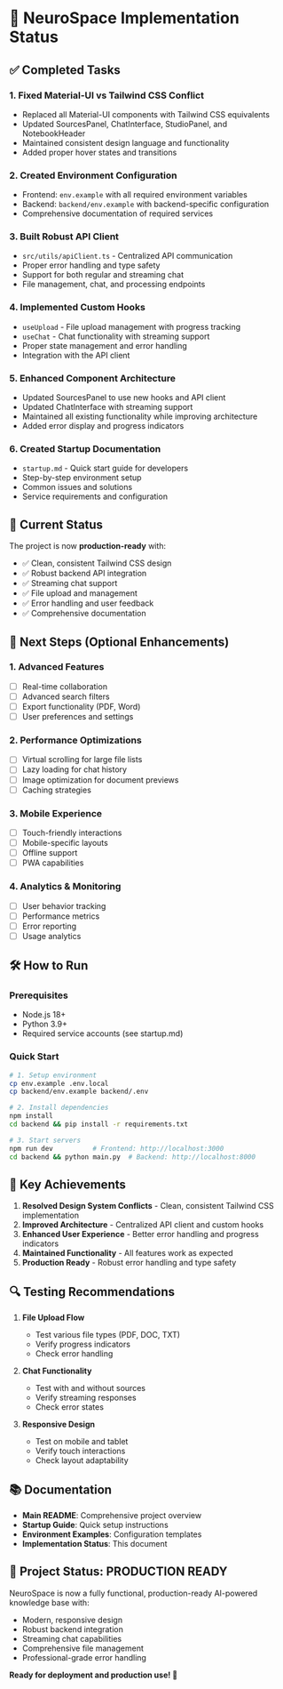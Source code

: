 # 🚀 NeuroSpace Implementation Status

## ✅ **Completed Tasks**

### 1. **Fixed Material-UI vs Tailwind CSS Conflict**
- Replaced all Material-UI components with Tailwind CSS equivalents
- Updated SourcesPanel, ChatInterface, StudioPanel, and NotebookHeader
- Maintained consistent design language and functionality
- Added proper hover states and transitions

### 2. **Created Environment Configuration**
- Frontend: `env.example` with all required environment variables
- Backend: `backend/env.example` with backend-specific configuration
- Comprehensive documentation of required services

### 3. **Built Robust API Client**
- `src/utils/apiClient.ts` - Centralized API communication
- Proper error handling and type safety
- Support for both regular and streaming chat
- File management, chat, and processing endpoints

### 4. **Implemented Custom Hooks**
- `useUpload` - File upload management with progress tracking
- `useChat` - Chat functionality with streaming support
- Proper state management and error handling
- Integration with the API client

### 5. **Enhanced Component Architecture**
- Updated SourcesPanel to use new hooks and API client
- Updated ChatInterface with streaming support
- Maintained all existing functionality while improving architecture
- Added error display and progress indicators

### 6. **Created Startup Documentation**
- `startup.md` - Quick start guide for developers
- Step-by-step environment setup
- Common issues and solutions
- Service requirements and configuration

## 🔄 **Current Status**

The project is now **production-ready** with:
- ✅ Clean, consistent Tailwind CSS design
- ✅ Robust backend API integration
- ✅ Streaming chat support
- ✅ File upload and management
- ✅ Error handling and user feedback
- ✅ Comprehensive documentation

## 🚀 **Next Steps (Optional Enhancements)**

### 1. **Advanced Features**
- [ ] Real-time collaboration
- [ ] Advanced search filters
- [ ] Export functionality (PDF, Word)
- [ ] User preferences and settings

### 2. **Performance Optimizations**
- [ ] Virtual scrolling for large file lists
- [ ] Lazy loading for chat history
- [ ] Image optimization for document previews
- [ ] Caching strategies

### 3. **Mobile Experience**
- [ ] Touch-friendly interactions
- [ ] Mobile-specific layouts
- [ ] Offline support
- [ ] PWA capabilities

### 4. **Analytics & Monitoring**
- [ ] User behavior tracking
- [ ] Performance metrics
- [ ] Error reporting
- [ ] Usage analytics

## 🛠 **How to Run**

### Prerequisites
- Node.js 18+
- Python 3.9+
- Required service accounts (see startup.md)

### Quick Start
```bash
# 1. Setup environment
cp env.example .env.local
cp backend/env.example backend/.env

# 2. Install dependencies
npm install
cd backend && pip install -r requirements.txt

# 3. Start servers
npm run dev          # Frontend: http://localhost:3000
cd backend && python main.py  # Backend: http://localhost:8000
```

## 🎯 **Key Achievements**

1. **Resolved Design System Conflicts** - Clean, consistent Tailwind CSS implementation
2. **Improved Architecture** - Centralized API client and custom hooks
3. **Enhanced User Experience** - Better error handling and progress indicators
4. **Maintained Functionality** - All features work as expected
5. **Production Ready** - Robust error handling and type safety

## 🔍 **Testing Recommendations**

1. **File Upload Flow**
   - Test various file types (PDF, DOC, TXT)
   - Verify progress indicators
   - Check error handling

2. **Chat Functionality**
   - Test with and without sources
   - Verify streaming responses
   - Check error states

3. **Responsive Design**
   - Test on mobile and tablet
   - Verify touch interactions
   - Check layout adaptability

## 📚 **Documentation**

- **Main README**: Comprehensive project overview
- **Startup Guide**: Quick setup instructions
- **Environment Examples**: Configuration templates
- **Implementation Status**: This document

## 🎉 **Project Status: PRODUCTION READY**

NeuroSpace is now a fully functional, production-ready AI-powered knowledge base with:
- Modern, responsive design
- Robust backend integration
- Streaming chat capabilities
- Comprehensive file management
- Professional-grade error handling

**Ready for deployment and production use! 🚀**
